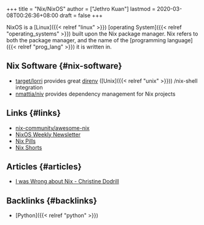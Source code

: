 +++
title = "Nix/NixOS"
author = ["Jethro Kuan"]
lastmod = 2020-03-08T00:26:36+08:00
draft = false
+++

NixOS is a [Linux]({{< relref "linux" >}}) [operating System]({{< relref "operating_systems" >}}) built upon the Nix package manager. Nix
refers to both the package manager, and the name of the [programming
language]({{< relref "prog_lang" >}}) it is written in.


## Nix Software {#nix-software}

-   [target/lorri](https://github.com/target/lorri) provides great [direnv](https://direnv.net/) ([Unix]({{< relref "unix" >}})) /nix-shell integration
-   [nmattia/niv](https://github.com/nmattia/niv) provides dependency management for Nix projects


## Links {#links}

-   [nix-community/awesome-nix](https://github.com/nix-community/awesome-nix)
-   [NixOS Weekly Newsletter](https://weekly.nixos.org/)
-   [Nix Pills](https://nixos.org/nixos/nix-pills/)
-   [Nix Shorts](https://github.com/justinwoo/nix-shorts)


## Articles {#articles}

-   [I was Wrong about Nix - Christine Dodrill](https://christine.website/blog/i-was-wrong-about-nix-2020-02-10)


## Backlinks {#backlinks}

-   [Python]({{< relref "python" >}})
